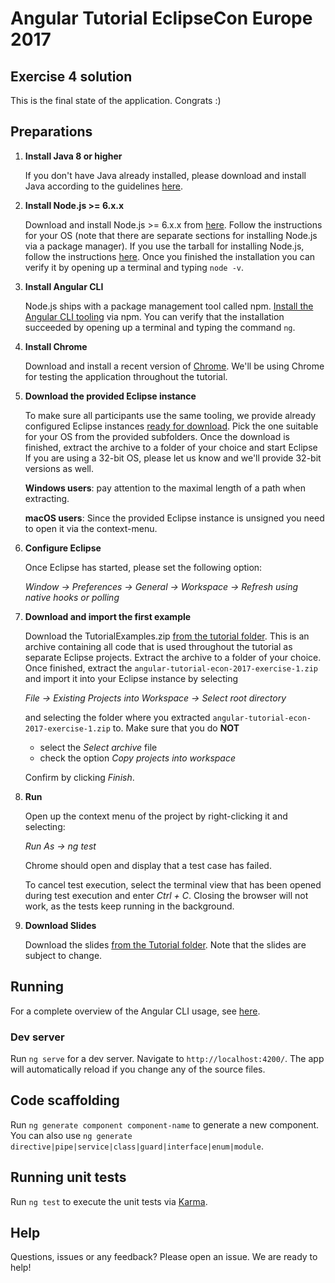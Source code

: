 # Angular Tutorial EclipseCon Europe 2017

## Exercise 4 solution

This is the final state of the application. Congrats :)


## Preparations

1. **Install Java 8 or higher**

   If you don't have Java already installed, please download and install Java 
   according to the guidelines 
   [here](https://java.com/en/download/help/download_options.xml). 

2. **Install Node.js >= 6.x.x**

   Download and install Node.js >= 6.x.x from [here](https://nodejs.org/en/download/). 
   Follow the instructions for your OS (note that there are separate sections
   for installing Node.js via a package manager). If you use the tarball for
   installing Node.js, follow the instructions [here](http://www.thegeekstuff.com/2015/10/install-nodejs-npm-linux/).
   Once you finished the installation you can verify it by opening up a terminal 
                                                                                                                                                                                                                                                                                                                                                     and typing `node -v`.

3. **Install Angular CLI**

   Node.js ships with a package management tool called npm. 
   [Install the Angular CLI tooling](https://github.com/angular/angular-cli#installation)
   via npm. You can verify that the installation succeeded by opening up a 
   terminal and typing the command `ng`.

4. **Install Chrome**

   Download and install a recent version of [Chrome](https://www.google.com/chrome/index.html).
   We'll be using Chrome for testing the application throughout the tutorial.

5. **Download the provided Eclipse instance**

   To make sure all participants use the same tooling, we provide already 
   configured Eclipse instances
   [ready for download](https://drive.google.com/open?id=0B0on8LO2mrLDQUpUaGMteTFERTg).
   Pick the one suitable for your OS from the provided subfolders.
   Once the download is finished, extract the archive to a folder of your choice and start Eclipse
   If you are using a 32-bit OS, please let us know and we'll provide 32-bit versions as well. 
   
   **Windows users**: pay attention to the maximal length of a path when extracting.
   
   **macOS users**: Since the provided Eclipse instance is unsigned you need to 
   open it via the context-menu.
   
6. **Configure Eclipse**

   Once Eclipse has started, please set the following option: 
   
   *Window → Preferences → General → Workspace → Refresh using native hooks 
   or polling*

7. **Download and import the first example**

   Download the TutorialExamples.zip [from the tutorial folder](https://drive.google.com/open?id=0B0on8LO2mrLDQUpUaGMteTFERTg).
   This is an archive containing all code that is used throughout the tutorial 
   as separate Eclipse projects. Extract the archive to a folder of your choice. 
   Once finished, extract the `angular-tutorial-econ-2017-exercise-1.zip` and 
   import it into your Eclipse instance by selecting 
   
   *File → Existing Projects into Workspace → Select root directory*
   
   and selecting the folder where you extracted `angular-tutorial-econ-2017-exercise-1.zip`
   to.  Make sure that you do **NOT**
   
   * select the *Select archive* file 
   * check the option *Copy projects into workspace*
   
   Confirm by clicking *Finish*.

8. **Run**

   Open up the context menu of the project by right-clicking it and selecting:
   
   *Run As → ng test*
   
   Chrome should open and display that a test case has failed.
   
   To cancel test execution, select the terminal view that has been opened during
   test execution and enter *Ctrl + C*. Closing the browser will not work, as 
   the tests keep running in the background.

9. **Download Slides**

   Download the slides [from the Tutorial folder](https://drive.google.com/open?id=0B0on8LO2mrLDQUpUaGMteTFERTg).
   Note that the slides are subject to change.

## Running

For a complete overview of the Angular CLI usage, see [here](https://github.com/angular/angular-cli#usage).

### Dev server

Run `ng serve` for a dev server. Navigate to `http://localhost:4200/`. The app will automatically reload if you change any of the source files.

## Code scaffolding

Run `ng generate component component-name` to generate a new component. 
You can also use `ng generate directive|pipe|service|class|guard|interface|enum|module`.

## Running unit tests

Run `ng test` to execute the unit tests via [Karma](https://karma-runner.github.io).

## Help
Questions, issues or any feedback? Please open an issue. We are ready to help!
